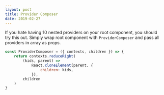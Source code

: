```yaml
---
layout: post
title: Provider Composer
date: 2019-02-27
---
```


If you hate having 10 nested providers on your root component, you should try
this out. Simply wrap root component with `ProviderComposer` and pass all
providers in array as props.

```javascript
const ProviderComposer = ({ contexts, children }) => {
	return contexts.reduceRight(
		(kids, parent) =>
			React.cloneElement(parent, {
				children: kids,
			}),
		children
	)
}
```
